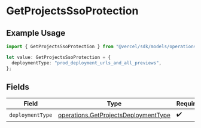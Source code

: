 # GetProjectsSsoProtection

## Example Usage

```typescript
import { GetProjectsSsoProtection } from "@vercel/sdk/models/operations/getprojects.js";

let value: GetProjectsSsoProtection = {
  deploymentType: "prod_deployment_urls_and_all_previews",
};
```

## Fields

| Field                                                                                        | Type                                                                                         | Required                                                                                     | Description                                                                                  |
| -------------------------------------------------------------------------------------------- | -------------------------------------------------------------------------------------------- | -------------------------------------------------------------------------------------------- | -------------------------------------------------------------------------------------------- |
| `deploymentType`                                                                             | [operations.GetProjectsDeploymentType](../../models/operations/getprojectsdeploymenttype.md) | :heavy_check_mark:                                                                           | N/A                                                                                          |